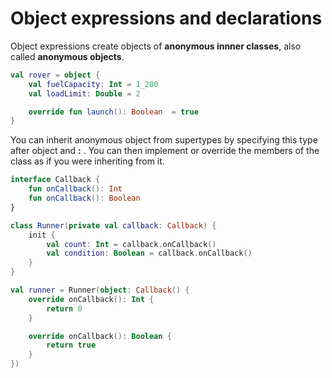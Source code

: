 # Object expressions and declarations

Object expressions create objects of **anonymous innner classes**, also called **anonymous objects**.

```kotlin
val rover = object {
    val fuelCapacity: Int = 1_200
    val loadLimit: Double = 2

    override fun launch(): Boolean  = true
}
```

You can inherit anonymous object from supertypes by specifying this type after object and **:** . You can then implement or override the members of the class as if you were inheriting from it.

```kotlin 
interface Callback {
    fun onCallback(): Int 
    fun onCallback(): Boolean 
}

class Runner(private val callback: Callback) {
    init {
        val count: Int = callback.onCallback()
        val condition: Boolean = callback.onCallback()
    }
}

val runner = Runner(object: Callback() {
    override onCallback(): Int {
        return 0
    }

    override onCallback(): Boolean {
        return true
    }
})

```


